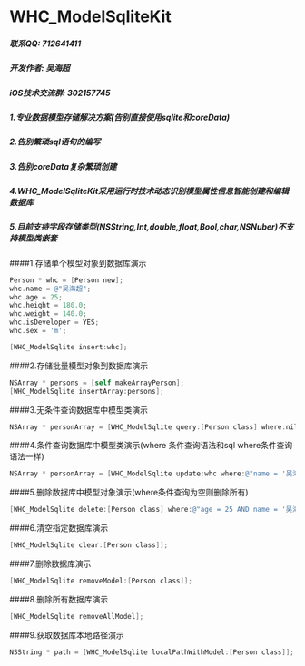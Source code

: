 # WHC_ModelSqliteKit

##### 联系QQ: 712641411
##### 开发作者: 吴海超
##### iOS技术交流群: 302157745

##### 1.专业数据模型存储解决方案(告别直接使用sqlite和coreData)
##### 2.告别繁琐sql语句的编写
##### 3.告别coreData复杂繁琐创建
##### 4.WHC_ModelSqliteKit采用运行时技术动态识别模型属性信息智能创建和编辑数据库
##### 5.目前支持字段存储类型(NSString,Int,double,float,Bool,char,NSNuber)不支持模型类嵌套

####1.存储单个模型对象到数据库演示
```objective-c
Person * whc = [Person new];
whc.name = @"吴海超";
whc.age = 25;
whc.height = 180.0;
whc.weight = 140.0;
whc.isDeveloper = YES;
whc.sex = 'm';

[WHC_ModelSqlite insert:whc];
```

####2.存储批量模型对象到数据库演示
```objective-c
NSArray * persons = [self makeArrayPerson];
[WHC_ModelSqlite insertArray:persons];
```

####3.无条件查询数据库中模型类演示
```objective-c
NSArray * personArray = [WHC_ModelSqlite query:[Person class] where:nil];
```

####4.条件查询数据库中模型类演示(where 条件查询语法和sql where条件查询语法一样)
```objective-c
NSArray * personArray = [WHC_ModelSqlite update:whc where:@"name = '吴海超2' OR age <= 18"];
```

####5.删除数据库中模型对象演示(where条件查询为空则删除所有)
```objective-c
[WHC_ModelSqlite delete:[Person class] where:@"age = 25 AND name = '吴海超'"];
```

####6.清空指定数据库演示
```objective-c
[WHC_ModelSqlite clear:[Person class]];
```

####7.删除数据库演示
```objective-c
[WHC_ModelSqlite removeModel:[Person class]];
```

####8.删除所有数据库演示
```objective-c
[WHC_ModelSqlite removeAllModel];
```

####9.获取数据库本地路径演示
```objective-c
NSString * path = [WHC_ModelSqlite localPathWithModel:[Person class]];
```

